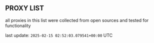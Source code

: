 ## PROXY LIST

all proxies in this list were collected from open sources and tested for functionality

last update: `2025-02-15 02:52:03.079541+00:00` UTC